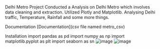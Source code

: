 Delhi Metro Project
Conducted a Analysis on Delhi Metro which involves data cleaning and extraction. Utilized Plotly and Matplotlib.
Analysing Delhi traffic, Temperature, Rainfall and some more things.

Documentation
[Documentation](csv file named metro_csv)

Installation
import pandas as pd import numpy as np import matplotlib.pyplot as plt import seaborn as sn
![image](https://github.com/user-attachments/assets/986559ce-3890-46c6-bfad-ab0e07b03552)
![image](https://github.com/user-attachments/assets/3032876a-a603-4f99-9156-4faa9b390107)
